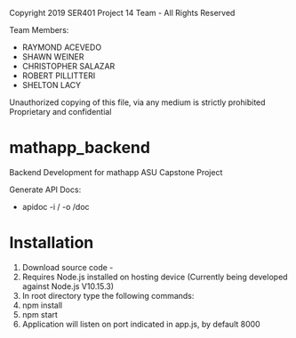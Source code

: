 Copyright 2019 SER401 Project 14 Team - All Rights Reserved

Team Members: 
- RAYMOND ACEVEDO
- SHAWN WEINER
- CHRISTOPHER SALAZAR
- ROBERT PILLITTERI
- SHELTON LACY 

Unauthorized copying of this file, via any medium is strictly prohibited
Proprietary and confidential


# mathapp_backend
 Backend Development for mathapp ASU Capstone Project
 
 Generate API Docs:
 - apidoc -i / -o /doc
 
 # Installation
 1. Download source code -
 2. Requires Node.js installed on hosting device (Currently being developed against Node.js V10.15.3)
 3. In root directory type the following commands:
   1. npm install
   2. npm start
 4. Application will listen on port indicated in app.js, by default 8000
 
 
